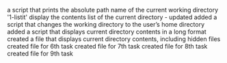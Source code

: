 a script that prints the absolute path name of the current working directory
'1-listit' display the contents list of the current directory - updated
added a script that changes the working directory to the user’s home directory
added a script that displays current directory contents in a long format
created a file that displays current directory contents, including hidden files
created file for 6th task
created file for 7th task
created file for 8th task
created file for 9th task
